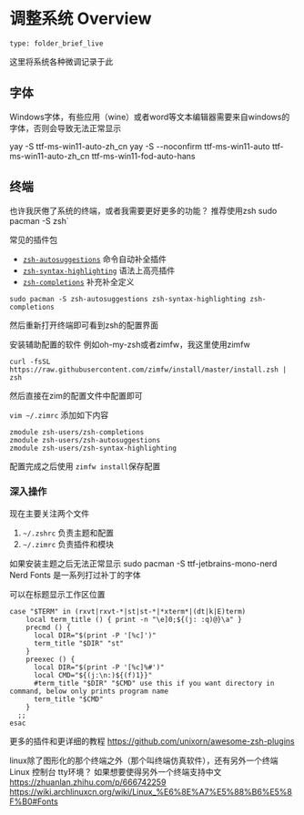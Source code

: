 # 调整系统 Overview
 
```ccard
type: folder_brief_live
```
 
这里将系统各种微调记录于此

## 字体
Windows字体，有些应用（wine）或者word等文本编辑器需要来自windows的字体，否则会导致无法正常显示

yay -S ttf-ms-win11-auto-zh_cn
yay -S --noconfirm ttf-ms-win11-auto ttf-ms-win11-auto-zh_cn ttf-ms-win11-fod-auto-hans

## 终端
也许我厌倦了系统的终端，或者我需要更好更多的功能？
推荐使用zsh
sudo pacman -S zsh`

常见的插件包
- [`zsh-autosuggestions`](https://github.com/zsh-users/zsh-autosuggestions) 命令自动补全插件
- [`zsh-syntax-highlighting`](https://github.com/zsh-users/zsh-syntax-highlighting) 语法上高亮插件
- [`zsh-completions`](https://github.com/zsh-users/zsh-completions) 补充补全定义

`sudo pacman -S zsh-autosuggestions zsh-syntax-highlighting zsh-completions`

然后重新打开终端即可看到zsh的配置界面

安装辅助配置的软件 例如oh-my-zsh或者zimfw，我这里使用zimfw
````
curl -fsSL https://raw.githubusercontent.com/zimfw/install/master/install.zsh | zsh
````

然后直接在zim的配置文件中配置即可

`vim ~/.zimrc`
添加如下内容
```shell
zmodule zsh-users/zsh-completions
zmodule zsh-users/zsh-autosuggestions
zmodule zsh-users/zsh-syntax-highlighting
```

配置完成之后使用
`zimfw install`保存配置

### 深入操作
现在主要关注两个文件
1. `~/.zshrc` 负责主题和配置
2.  `~/.zimrc` 负责插件和模块

如果安装主题之后无法正常显示
sudo pacman -S ttf-jetbrains-mono-nerd
Nerd Fonts 是一系列打过补丁的字体

可以在标题显示工作区位置
```text
case "$TERM" in (rxvt|rxvt-*|st|st-*|*xterm*|(dt|k|E)term)
    local term_title () { print -n "\e]0;${(j: :q)@}\a" }
    precmd () {
      local DIR="$(print -P '[%c]')"
      term_title "$DIR" "st"
    }
    preexec () {
      local DIR="$(print -P '[%c]%#')"
      local CMD="${(j:\n:)${(f)1}}"
      #term_title "$DIR" "$CMD" use this if you want directory in command, below only prints program name
      term_title "$CMD"
    }
  ;;
esac
```

更多的插件和更详细的教程 https://github.com/unixorn/awesome-zsh-plugins

linux除了图形化的那个终端之外（那个叫终端仿真软件），还有另外一个终端Linux 控制台
tty环境？ 如果想要使得另外一个终端支持中文
https://zhuanlan.zhihu.com/p/666742259
https://wiki.archlinuxcn.org/wiki/Linux_%E6%8E%A7%E5%88%B6%E5%8F%B0#Fonts